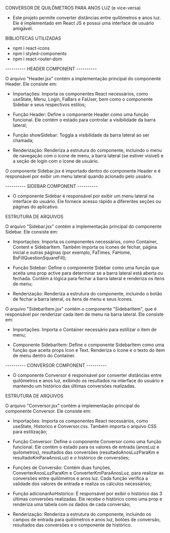 CONVERSOR DE QUILÔMETROS PARA ANOS LUZ (e vice-versa)

- Este projeto permite converter distâncias entre quilômetros e anos luz. Ele é implementado em React JS e possui uma interface de usuário amigável.

BIBLIOTECAS UTILIZADAS

- npm i react-icons
- npm i styled-components
- npm i react-router-dom


---------- HEADER COMPONENT ----------

O arquivo "Header.jsx" contém a implementação principal do componente Header. Ele consiste em:

- Importações: Importa os componentes React necessários, como useState, Menu, Login, FaBars e FaUser, bem como o componente Sidebar e seus respectivos estilos;

- Função Header: Define o componente Header como uma função funcional. Ele contém o estado para controlar a visibilidade da barra lateral;

- Função showSidebar: Toggla a visibilidade da barra lateral ao ser chamada;

- Renderização: Renderiza a estrutura do componente, incluindo o menu de navegação com o ícone de menu, a barra lateral (se estiver visível) e a seção de login com o ícone de usuário.

O componente Sidebar.jsx é importado dentro do componente Header e é responsável por exibir um menu lateral quando acionado pelo usuário.


---------- SIDEBAR COMPONENT ----------

- O componente Sidebar é responsável por exibir um menu lateral na interface do usuário. Ele fornece acesso rápido a diferentes seções ou páginas do aplicativo.

ESTRUTURA DE ARQUIVOS

O arquivo "Sidebar.jsx" contém a implementação principal do componente Sidebar. Ele consiste em:

- Importações: Importa os componentes necessários, como Container, Content e SidebarItem. Também importa os ícones de fechar, página inicial e outras páginas (por exemplo, FaTimes, FaHome, BsFillQuestionSquareFill);

- Função Sidebar: Define o componente Sidebar como uma função que aceita uma prop active para determinar se a barra lateral está aberta ou fechada. Contém a lógica para fechar a barra lateral e renderiza os itens de menu;

- Renderização: Renderiza a estrutura do componente, incluindo o botão de fechar a barra lateral, os itens de menu e seus ícones.

O arquivo "SidebarItem.jsx" contém o componente "SidebarItem", que é responsável por renderizar cada item de menu na barra lateral. Ele consiste em:

- Importações: Importa o Container necessário para estilizar o item de menu;

- Componente SidebarItem: Define o componente SidebarItem como uma função que aceita props Icon e Text. Renderiza o ícone e o texto do item de menu dentro do Container.


---------- CONVERSOR COMPONENT ----------

- O componente Conversor é responsável por converter distâncias entre quilômetros e anos luz, exibindo os resultados na interface do usuário e mantendo um histórico das últimas conversões realizadas.

ESTRUTURA DE ARQUIVOS

O arquivo "Conversor.jsx" contém a implementação principal do componente Conversor. Ele consiste em:

- Importações: Importa os componentes React necessários, como useState, Historico e Conversor.css. Também importa o arquivo CSS para estilização;

- Função Conversor: Define o componente Conversor como uma função funcional. Ele contém o estado para os valores de entrada (anosLuz e quilometros), resultados das conversões (resultadoAnosLuzParaKm e resultadoKmParaAnosLuz) e o histórico de conversões;

- Funções de Conversão: Contém duas funções, ConverterAnosLuzParaKm e ConverterKmParaAnosLuz, para realizar as conversões entre quilômetros e anos luz. Cada função verifica a validade dos valores de entrada e realiza os cálculos necessários;

- Função adicionarAoHistorico: É responsável por exibir o histórico das 3 últimas conversões realizadas. Ele recebe o histórico como uma prop e renderiza uma tabela com os dados de cada conversão;

- Renderização: Renderiza a estrutura do componente, incluindo os campos de entrada para quilômetros e anos luz, botões de conversão, resultados das conversões e o componente de histórico.
